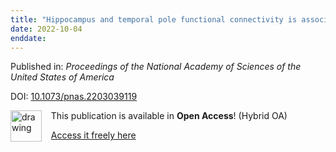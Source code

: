```yaml
---
title: "Hippocampus and temporal pole functional connectivity is associated with age and individual differences in autobiographical memory."
date: 2022-10-04
enddate:
---
```


Published in: *Proceedings of the National Academy of Sciences of the United States of America*

DOI: [10.1073/pnas.2203039119](https://doi.org/10.1073/pnas.2203039119)

<img src="https://upload.wikimedia.org/wikipedia/commons/thumb/7/77/Open_Access_logo_PLoS_transparent.svg/800px-Open_Access_logo_PLoS_transparent.svg.png" alt="drawing" width="50" align="left"/> &nbsp;&nbsp;&nbsp;This publication is available in **Open Access**! (Hybrid OA)

&nbsp;&nbsp;&nbsp;<a href="https://doi.org/10.1073/pnas.2203039119">Access it freely here</a>

